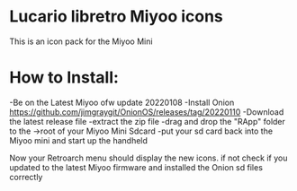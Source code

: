 # Lucario libretro Miyoo icons

This is an icon pack for the Miyoo Mini 

# How to Install:
-Be on the Latest Miyoo ofw update 20220108
-Install Onion https://github.com/jimgraygit/OnionOS/releases/tag/20220110
-Download the latest release file
-extract the zip file 
-drag and drop the "RApp" folder to the ->root of your Miyoo Mini Sdcard
-put your sd card back into the Miyoo mini and start up the handheld

Now your Retroarch menu should display the new icons.
if not check if you updated to the latest Miyoo firmware
and installed the Onion sd files correctly 
